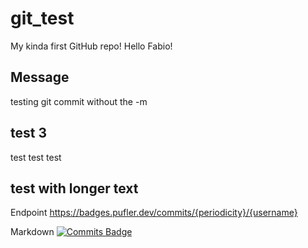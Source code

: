 # git_test

My kinda first GitHub repo!
Hello Fabio!

## Message

testing git commit without the -m

## test 3

test test test

## test with longer text

Endpoint
https://badges.pufler.dev/commits/{periodicity}/{username}

Markdown
[![Commits Badge](https://badges.pufler.dev/commits/monthly/puf17640)](https://badges.pufler.dev)
